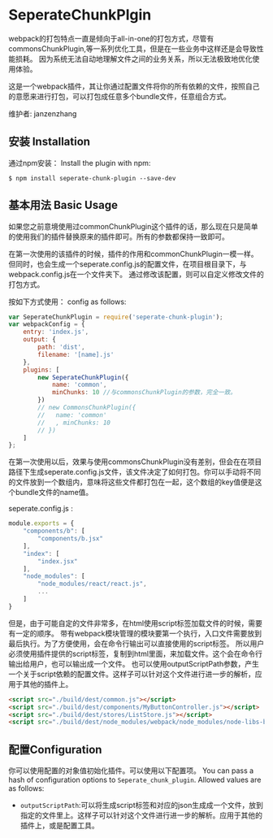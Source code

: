 SeperateChunkPlgin
===================
webpack的打包特点一直是倾向于all-in-one的打包方式，尽管有commonsChunkPlugin,等一系列优化工具，但是在一些业务中这样还是会导致性能损耗。 因为系统无法自动地理解文件之间的业务关系，所以无法极致地优化使用体验。

这是一个webpack插件，其让你通过配置文件将你的所有依赖的文件，按照自己的意愿来进行打包，可以打包成任意多个bundle文件，任意组合方式。

维护者: janzenzhang

安装 Installation
------------
通过npm安装：
Install the plugin with npm:
```shell
$ npm install seperate-chunk-plugin --save-dev
```

基本用法 Basic Usage
-----------
如果您之前意境使用过commonChunkPlugin这个插件的话，那么现在只是简单的使用我们的插件替换原来的插件即可。所有的参数都保持一致即可。

在第一次使用的该插件的时候，插件的作用和commonChunkPlugin一模一样。
但同时，也会生成一个seperate.config.js的配置文件，在项目根目录下，与webpack.config.js在一个文件夹下。
通过修改该配置，则可以自定义修改文件的打包方式。

按如下方式使用：
config as follows:

```javascript
var SeperateChunkPlugin = require('seperate-chunk-plugin');
var webpackConfig = {
	entry: 'index.js',
	output: {
		path: 'dist',
		filename: '[name].js'
	},
	plugins: [
		new SeperateChunkPlugin({
			name: 'common',
			minChunks: 10 //与commonsChunkPlugin的参数，完全一致。
		})
		// new CommonsChunkPlugin({
		//	 name: 'common'
		//	 , minChunks: 10
		// })
	]
};
```
在第一次使用以后，效果与使用commonsChunkPlugin没有差别，但会在在项目路径下生成seperate.config.js文件，该文件决定了如何打包。你可以手动将不同的文件放到一个数组内，意味将这些文件都打包在一起，这个数组的key值便是这个bundle文件的name值。

seperate.config.js :
```javascript
module.exports = {
	"components/b": [
		"components/b.jsx"
	],
	"index": [
		"index.jsx"
	],
	"node_modules": [
		"node_modules/react/react.js",
		...
	]
}
```

但是，由于可能自定的文件非常多，在html使用script标签加载文件的时候，需要有一定的顺序。
带有webpack模块管理的模块要第一个执行，入口文件需要放到最后执行。为了方便使用，会在命令行输出可以直接使用的script标签。
所以用户必须使用插件提供的script标签，复制到html里面，来加载文件。这个会在命令行输出给用户，也可以输出成一个文件。
也可以使用outputScriptPath参数，产生一个关于script依赖的配置文件。这样子可以针对这个文件进行进一步的解析，应用于其他的插件上。

```html
<script src="./build/dest/common.js"></script>
<script src="./build/dest/components/MyButtonController.js"></script>
<script src="./build/dest/stores/ListStore.js"></script>
<script src="./build/dest/node_modules/webpack/node_modules/node-libs-browser/node_modules/events/events.js"></script>
```

配置Configuration
-------------
你可以使用配置的对象值初始化插件。可以使用以下配置项。
You can pass a hash of configuration options to `Seperate_chunk_plugin`.
Allowed values are as follows:

- `outputScriptPath`:可以将生成script标签和对应的json生成成一个文件，放到指定的文件里上。这样子可以针对这个文件进行进一步的解析。应用于其他的插件上，或是配置工具。

